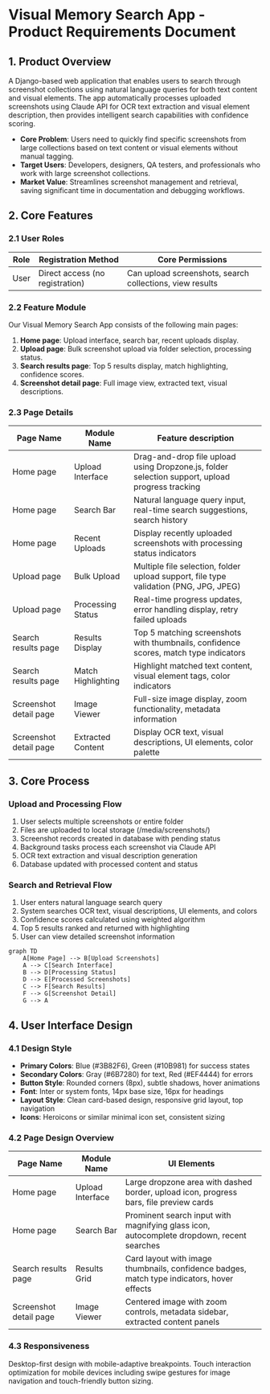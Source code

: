 # Visual Memory Search App - Product Requirements Document

## 1. Product Overview
A Django-based web application that enables users to search through screenshot collections using natural language queries for both text content and visual elements. The app automatically processes uploaded screenshots using Claude API for OCR text extraction and visual element description, then provides intelligent search capabilities with confidence scoring.

- **Core Problem**: Users need to quickly find specific screenshots from large collections based on text content or visual elements without manual tagging.
- **Target Users**: Developers, designers, QA testers, and professionals who work with large screenshot collections.
- **Market Value**: Streamlines screenshot management and retrieval, saving significant time in documentation and debugging workflows.

## 2. Core Features

### 2.1 User Roles
| Role | Registration Method | Core Permissions |
|------|---------------------|------------------|
| User | Direct access (no registration) | Can upload screenshots, search collections, view results |

### 2.2 Feature Module
Our Visual Memory Search App consists of the following main pages:
1. **Home page**: Upload interface, search bar, recent uploads display.
2. **Upload page**: Bulk screenshot upload via folder selection, processing status.
3. **Search results page**: Top 5 results display, match highlighting, confidence scores.
4. **Screenshot detail page**: Full image view, extracted text, visual descriptions.

### 2.3 Page Details
| Page Name | Module Name | Feature description |
|-----------|-------------|---------------------|
| Home page | Upload Interface | Drag-and-drop file upload using Dropzone.js, folder selection support, upload progress tracking |
| Home page | Search Bar | Natural language query input, real-time search suggestions, search history |
| Home page | Recent Uploads | Display recently uploaded screenshots with processing status indicators |
| Upload page | Bulk Upload | Multiple file selection, folder upload support, file type validation (PNG, JPG, JPEG) |
| Upload page | Processing Status | Real-time progress updates, error handling display, retry failed uploads |
| Search results page | Results Display | Top 5 matching screenshots with thumbnails, confidence scores, match type indicators |
| Search results page | Match Highlighting | Highlight matched text content, visual element tags, color indicators |
| Screenshot detail page | Image Viewer | Full-size image display, zoom functionality, metadata information |
| Screenshot detail page | Extracted Content | Display OCR text, visual descriptions, UI elements, color palette |

## 3. Core Process

### Upload and Processing Flow
1. User selects multiple screenshots or entire folder
2. Files are uploaded to local storage (/media/screenshots/)
3. Screenshot records created in database with pending status
4. Background tasks process each screenshot via Claude API
5. OCR text extraction and visual description generation
6. Database updated with processed content and status

### Search and Retrieval Flow
1. User enters natural language search query
2. System searches OCR text, visual descriptions, UI elements, and colors
3. Confidence scores calculated using weighted algorithm
4. Top 5 results ranked and returned with highlighting
5. User can view detailed screenshot information

```mermaid
graph TD
    A[Home Page] --> B[Upload Screenshots]
    A --> C[Search Interface]
    B --> D[Processing Status]
    D --> E[Processed Screenshots]
    C --> F[Search Results]
    F --> G[Screenshot Detail]
    G --> A
```

## 4. User Interface Design

### 4.1 Design Style
- **Primary Colors**: Blue (#3B82F6), Green (#10B981) for success states
- **Secondary Colors**: Gray (#6B7280) for text, Red (#EF4444) for errors
- **Button Style**: Rounded corners (8px), subtle shadows, hover animations
- **Font**: Inter or system fonts, 14px base size, 16px for headings
- **Layout Style**: Clean card-based design, responsive grid layout, top navigation
- **Icons**: Heroicons or similar minimal icon set, consistent sizing

### 4.2 Page Design Overview
| Page Name | Module Name | UI Elements |
|-----------|-------------|-------------|
| Home page | Upload Interface | Large dropzone area with dashed border, upload icon, progress bars, file preview cards |
| Home page | Search Bar | Prominent search input with magnifying glass icon, autocomplete dropdown, recent searches |
| Search results page | Results Grid | Card layout with image thumbnails, confidence badges, match type indicators, hover effects |
| Screenshot detail page | Image Viewer | Centered image with zoom controls, metadata sidebar, extracted content panels |

### 4.3 Responsiveness
Desktop-first design with mobile-adaptive breakpoints. Touch interaction optimization for mobile devices including swipe gestures for image navigation and touch-friendly button sizing.
